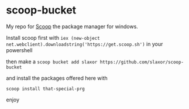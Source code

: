 # scoop-bucket
My repo for [Scoop](https://github.com/lukesampson/scoop) the package manager for windows.

Install scoop first with ```iex (new-object net.webclient).downloadstring('https://get.scoop.sh')``` in your powershell

then make a ```scoop bucket add slaxor https://github.com/slaxor/scoop-bucket```

and install the packages offered here with

```scoop install that-special-prg```

enjoy
